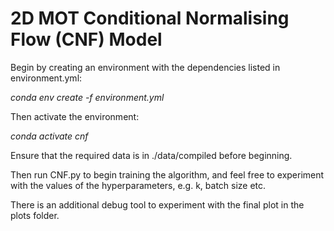 # 2D MOT Conditional Normalising Flow (CNF) Model

Begin by creating an environment with the dependencies listed in environment.yml:

*conda env create -f environment.yml*

Then activate the environment:

*conda activate cnf*

Ensure that the required data is in ./data/compiled before beginning.

Then run CNF.py to begin training the algorithm, and feel free to experiment with the values of the hyperparameters, e.g. k, batch size etc.

There is an additional debug tool to experiment with the final plot in the plots folder.